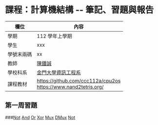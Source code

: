 # 課程：計算機結構 -- 筆記、習題與報告

欄位 | 內容
-----|--------
學期 | 112 學年上學期
學生 |  xxx
學號末兩碼 | xx
教師 | [陳鍾誠](https://www.nqu.edu.tw/educsie/index.php?act=blog&code=list&ids=4)
學校科系 | [金門大學資訊工程系](https://www.nqu.edu.tw/educsie/index.php)
課程教材 | https://github.com/ccc112a/cpu2os <BR/> https://www.nand2tetris.org/

## 第一周習題
###[Not](https://github.com/ygvmp1105/_co/blob/master/01/Not.hdl)
[And](https://github.com/ygvmp1105/_co/blob/master/01/And.hdl)
[Or](https://github.com/ygvmp1105/_co/blob/master/01/Or.hdl)
[Xor](https://github.com/ygvmp1105/_co/blob/master/01/Xor.hdl)
[Mux](https://github.com/ygvmp1105/_co/blob/master/01/Mux.hdl)
[DMux](https://github.com/ygvmp1105/_co/blob/master/01/DMux.hdl)
[Not](https://github.com/ygvmp1105/_co/blob/master/01/Not.hdl)
